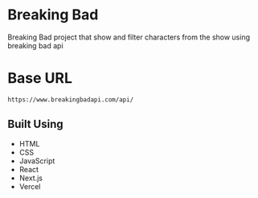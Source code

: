 # Breaking Bad 

Breaking Bad project that show and filter characters from the show using breaking bad api

# Base URL
` https://www.breakingbadapi.com/api/ `

## Built Using

-   HTML
-   CSS
-   JavaScript
-   React
-   Next.js
-   Vercel

